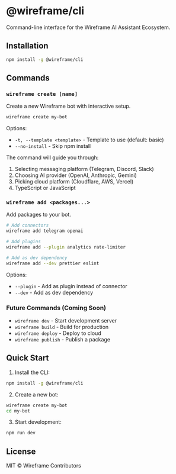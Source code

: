 # @wireframe/cli

Command-line interface for the Wireframe AI Assistant Ecosystem.

## Installation

```bash
npm install -g @wireframe/cli
```

## Commands

### `wireframe create [name]`

Create a new Wireframe bot with interactive setup.

```bash
wireframe create my-bot
```

Options:
- `-t, --template <template>` - Template to use (default: basic)
- `--no-install` - Skip npm install

The command will guide you through:
1. Selecting messaging platform (Telegram, Discord, Slack)
2. Choosing AI provider (OpenAI, Anthropic, Gemini)
3. Picking cloud platform (Cloudflare, AWS, Vercel)
4. TypeScript or JavaScript

### `wireframe add <packages...>`

Add packages to your bot.

```bash
# Add connectors
wireframe add telegram openai

# Add plugins
wireframe add --plugin analytics rate-limiter

# Add as dev dependency
wireframe add --dev prettier eslint
```

Options:
- `--plugin` - Add as plugin instead of connector
- `--dev` - Add as dev dependency

### Future Commands (Coming Soon)

- `wireframe dev` - Start development server
- `wireframe build` - Build for production
- `wireframe deploy` - Deploy to cloud
- `wireframe publish` - Publish a package

## Quick Start

1. Install the CLI:
```bash
npm install -g @wireframe/cli
```

2. Create a new bot:
```bash
wireframe create my-bot
cd my-bot
```

3. Start development:
```bash
npm run dev
```

## License

MIT © Wireframe Contributors
